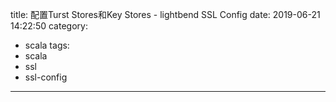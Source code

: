 title: 配置Turst Stores和Key Stores - lightbend SSL Config
date: 2019-06-21 14:22:50
category:
  - scala
tags:
  - scala
  - ssl
  - ssl-config
---


